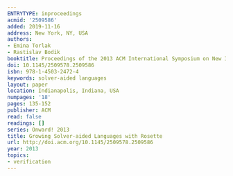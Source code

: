 ```yaml
---
ENTRYTYPE: inproceedings
acmid: '2509586'
added: 2019-11-16
address: New York, NY, USA
authors:
- Emina Torlak
- Rastislav Bodik
booktitle: Proceedings of the 2013 ACM International Symposium on New Ideas, New Paradigms, and Reflections on Programming \& Software
doi: 10.1145/2509578.2509586
isbn: 978-1-4503-2472-4
keywords: solver-aided languages
layout: paper
location: Indianapolis, Indiana, USA
numpages: '18'
pages: 135-152
publisher: ACM
read: false
readings: []
series: Onward! 2013
title: Growing Solver-aided Languages with Rosette
url: http://doi.acm.org/10.1145/2509578.2509586
year: 2013
topics:
- verification
---
```

